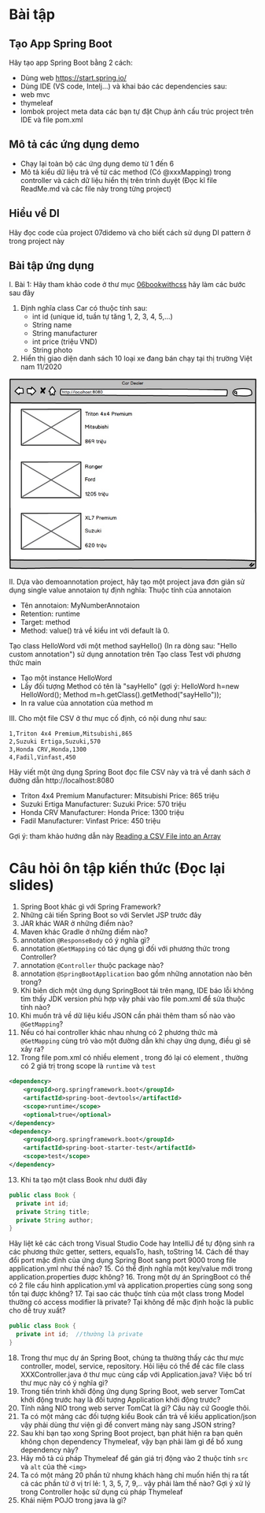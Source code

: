 
# Bài tập

## Tạo App Spring Boot
Hãy tạo app Spring Boot bằng 2 cách: 
 - Dùng web https://start.spring.io/
 - Dùng IDE (VS code, Intelj...)
và khai báo các dependencies sau:
- web mvc
- thymeleaf
- lombok
project meta data các bạn tự đặt
Chụp ảnh cấu trúc project trên IDE và file pom.xml

## Mô tả các ứng dụng demo
 - Chạy lại toàn bộ các ứng dụng demo từ 1 đến 6
 - Mô tả kiểu dữ liệu trả về từ các method (Có @xxxMapping) trong controller và cách dữ liệu hiển thị trên trình duyệt
(Đọc kĩ file ReadMe.md và các file này trong từng project)

## Hiểu về DI
Hãy đọc code của project 07didemo và cho biết cách sử dụng DI pattern ở trong project này

## Bài tập ứng dụng
I. Bài 1: Hãy tham khảo code ở thư mục [06bookwithcss](../06bookwithcss/bookstore) hãy làm các bước sau đây

1. Định nghĩa class Car có thuộc tính sau:
   - int id (unique id, tuần tự tăng 1, 2, 3, 4, 5,...)
   - String name
   - String manufacturer
   - int price (triệu VND)
   - String photo
2. Hiển thị giao diện danh sách 10 loại xe đang bán chạy tại thị trường Việt nam 11/2020
   
![](cardealer.jpg)

II. Dựa vào demoannotation project, hãy tạo một project java đơn giản sử dụng single value annotaion tự định nghĩa:
Thuộc tính của annotaion
   - Tên annotaion: MyNumberAnnotaion
   - Retention: runtime
   - Target: method
   - Method: value() trả về kiểu int với default là 0.
   
Tạo class HelloWord với một method sayHello() (In ra dòng sau: "Hello custom annotation") sử dụng annotation trên
Tạo class Test với phương thức main
   - Tạo một instance HelloWord
   - Lấy đối tượng Method có tên là "sayHello" (gợi ý: HelloWord h=new HelloWord(); Method m=h.getClass().getMethod("sayHello"));
   - In ra value của annotation của method m

III. Cho một file CSV ở thư mục cố định, có nội dung như sau:
```csv
1,Triton 4x4 Premium,Mitsubishi,865
2,Suzuki Ertiga,Suzuki,570
3,Honda CRV,Honda,1300
4,Fadil,Vinfast,450
```
Hãy viết một ứng dụng Spring Boot đọc file CSV này và trả về danh sách ở đường dẫn http://localhost:8080

- Triton 4x4 Premium
Manufacturer: Mitsubishi
Price: 865 triệu
- Suzuki Ertiga
Manufacturer: Suzuki
Price: 570 triệu
- Honda CRV
Manufacturer: Honda
Price: 1300 triệu
- Fadil
Manufacturer: Vinfast
Price: 450 triệu


Gợi ý: tham khảo hướng dẫn này [Reading a CSV File into an Array](https://www.baeldung.com/java-csv-file-array)


# Câu hỏi ôn tập kiến thức (Đọc lại slides)
1. Spring Boot khác gì với Spring Framework?
2. Những cải tiến Spring Boot so với Servlet JSP trước đây
3. JAR khác WAR ở những điểm nào?
4. Maven khác Gradle ở những điểm nào?
5. annotation ```@ResponseBody``` có ý nghĩa gì?
6. annotation ```@GetMapping``` có tác dụng gì đối với phương thức trong Controller?
7. annotation ```@Controller``` thuộc package nào?
8. annotation ```@SpringBootApplication``` bao gồm những annotation nào bên trong?
9. Khi biên dịch một ứng dụng SpringBoot tải trên mạng, IDE báo lỗi không tìm thấy JDK version phù hợp vậy phải vào file pom.xml để sửa thuộc tính nào?
10. Khi muốn trả về dữ liệu kiểu JSON cần phải thêm tham số nào vào ```@GetMapping```?
11. Nếu có hai controller khác nhau nhưng có 2 phương thức mà ```@GetMapping``` cùng trỏ vào một đường dẫn khi chạy ứng dụng, điều gì sẽ xảy ra?
12. Trong file pom.xml có nhiều element <dependency>, trong đó lại có element <scope>, thường có 2 giá trị trong scope là ```runtime``` và ```test```
```xml
<dependency>
	<groupId>org.springframework.boot</groupId>
	<artifactId>spring-boot-devtools</artifactId>
	<scope>runtime</scope>
	<optional>true</optional>
</dependency>
<dependency>
	<groupId>org.springframework.boot</groupId>
	<artifactId>spring-boot-starter-test</artifactId>
	<scope>test</scope>
</dependency>
```
13. Khi ta tạo một class Book như dưới đây
```java
public class Book {
  private int id;
  private String title;
  private String author;
}
```
Hãy liệt kê các cách trong Visual Studio Code hay IntelliJ để tự động sinh ra các phương thức getter, setters, equalsTo, hash, toString
14. Cách để thay đổi port mặc định của ứng dụng Spring Boot sang port 9000 trong file application.yml như thế nào?
15. Có thể định nghĩa một key/value mới trong application.properties được không?
16. Trong một dự án SpringBoot có thể có 2 file cấu hình application.yml và application.properties cùng song song tồn tại được không?
17. Tại sao các thuộc tính của một class trong Model thường có access modifier là private? Tại không để mặc định hoặc là public cho dễ truy xuất?
```java
public class Book {
  private int id;  //thường là private
}
```
18. Trong thư mục dự án Spring Boot, chúng ta thường thấy các thư mực controller, model, service, repository. Hỏi liệu có thể để các file class XXXController.java ở thư mục cùng cấp với Application.java?
Việc bố trí thư mục này có ý nghĩa gì?
19. Trong tiến trình khởi động ứng dụng Spring Boot, web server TomCat khởi động trước hay là đối tượng Application khởi động trước?
20. Tính năng NIO trong web server TomCat là gì? Câu này cứ Google thôi.
21. Ta có một mảng các đối tượng kiểu Book cần trả về kiểu application/json vậy phải dùng thư viện gì để convert mảng này sang JSON string?
22. Sau khi bạn tạo xong Spring Boot project, bạn phát hiện ra bạn quên không chọn dependency Thymeleaf, vậy bạn phải làm gì để bổ xung dependency này?
23. Hãy mô tả cú pháp Thymeleaf để gán giá trị động vào 2 thuộc tính ```src``` và ```alt``` của thẻ ```<img>```
24. Ta có một mảng 20 phần tử nhưng khách hàng chỉ muốn hiển thị ra tất cả các phần tử ở vị trí lẻ: 1, 3, 5, 7, 9,.. vậy phải làm thế nào? Gợi ý xử lý trong Controller hoặc sử dụng cú pháp Thymeleaf
25. Khái niệm POJO trong java là gì?
